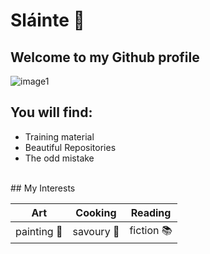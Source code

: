 # Sláinte 👋

## Welcome to my Github profile<br>
![image1](https://www.smokinfox.co.uk/wp-content/uploads/sites/30/2017/02/have-look.jpg)
<br>
## You will find:
* Training material
* Beautiful Repositories
* The odd mistake
<br>
 ## My Interests <br>

| Art | Cooking | Reading |
| --- | ------- | ------- |
| painting :art: | savoury :spaghetti: | fiction :books: |

<!--
**ciarafennessy/ciarafennessy** is a ✨ _special_ ✨ repository because its `README.md` (this file) appears on your GitHub profile.

Here are some ideas to get you started:

- 🔭 I’m currently working on ...
- 🌱 I’m currently learning ...
- 👯 I’m looking to collaborate on ...
- 🤔 I’m looking for help with ...
- 💬 Ask me about ...
- 📫 How to reach me: ...
- 😄 Pronouns: ...
- ⚡ Fun fact: ...
-->
